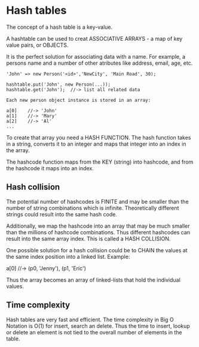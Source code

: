 # Hash tables
The concept of a hash table is a key-value. 

A hashtable can be used to creat ASSOCIATIVE ARRAYS - a map of key value pairs, or OBJECTS.

It is the perfect solution for associating data with a name. For example, a persons name and a number of other atributes like address, email, age, etc.
```
'John' => new Person('<id>','NewCity', 'Main Road', 30);

hashtable.put('John', new Person(...));
hashtable.get('John');	//-> list all related data

Each new person object instance is stored in an array:

a[0]	//-> 'John'	
a[1]	//-> 'Mary'
a[2]	//-> 'Al'	
...
```
To create that array you need a HASH FUNCTION. The hash function takes in a string, converts it to an integer and maps that integer into an index in the array.

The hashcode function maps from the KEY (string) into hashcode, and from the hashcode it maps into an index.

## Hash collision
The potential number of hashcodes is FINITE and may be smaller than the number of string combinations which is infinite. Theoretically different strings could result into the same hash code.

Additionally, we map the hashcode into an array that may be much smaller than the millions of hashcode combinations. Thus different hashcodes can result into the same array index. This is called a HASH COLLISION.

One possible solution for a hash collision could be to CHAIN the values at the same index position into a linked list. Example:

a[0]	//-> (p0, 'Jenny'), (p1, 'Eric')

Thus the array becomes an array of linked-lists that hold the individual values.

## Time complexity
Hash tables are very fast and efficient. The time complexity in Big O Notation is O(1) for insert, search an delete. Thus the time to insert, lookup or delete an element is not tied to the overall number of elements in the table.